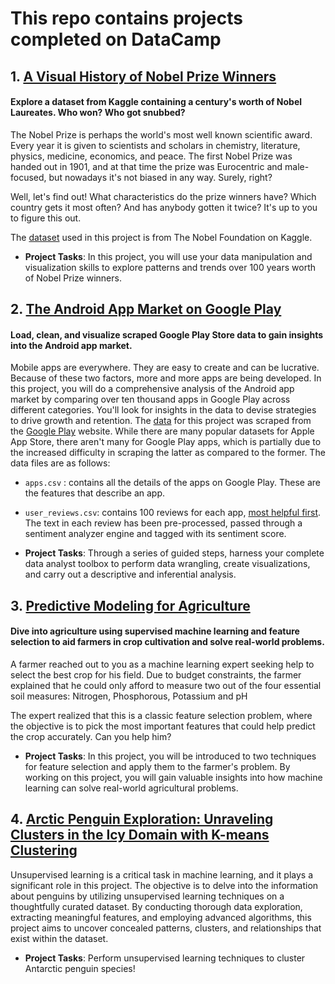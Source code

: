 # This repo contains projects completed on DataCamp

## 1. [A Visual History of Nobel Prize Winners](https://github.com/mokgonyanetb/Data-Camp-Projects/tree/visualization/A%20Visual%20History%20of%20Nobel%20Prize%20Winners)
#### Explore a dataset from Kaggle containing a century's worth of Nobel Laureates. Who won? Who got snubbed?
The Nobel Prize is perhaps the world's most well known scientific award. Every year it is given to scientists and scholars in chemistry, literature, physics, medicine, economics, and peace. The first Nobel Prize was handed out in 1901, and at that time the prize was Eurocentric and male-focused, but nowadays it's not biased in any way. Surely, right?

Well, let's find out! What characteristics do the prize winners have? Which country gets it most often? And has anybody gotten it twice? It's up to you to figure this out.

The [dataset](https://www.kaggle.com/nobelfoundation/nobel-laureates) used in this project is from The Nobel Foundation on Kaggle.
- **Project Tasks**: In this project, you will use your data manipulation and visualization skills to explore patterns and trends over 100 years worth of Nobel Prize winners.

## 2. [The Android App Market on Google Play]()
#### Load, clean, and visualize scraped Google Play Store data to gain insights into the Android app market.
Mobile apps are everywhere. They are easy to create and can be lucrative. Because of these two factors, more and more apps are being developed. In this project, you will do a comprehensive analysis of the Android app market by comparing over ten thousand apps in Google Play across different categories. You'll look for insights in the data to devise strategies to drive growth and retention. The [data](https://www.kaggle.com/lava18/google-play-store-apps) for this project was scraped from the [Google Play](https://play.google.com/store/apps?hl=en) website. While there are many popular datasets for Apple App Store, there aren't many for Google Play apps, which is partially due to the increased difficulty in scraping the latter as compared to the former. The data files are as follows:
- `apps.csv` : contains all the details of the apps on Google Play. These are the features that describe an app.
- `user_reviews.csv`: contains 100 reviews for each app, [most helpful first](https://www.androidpolice.com/2019/01/21/google-play-stores-redesigned-ratings-and-reviews-section-lets-you-easily-filter-by-star-rating/). The text in each review has been pre-processed, passed through a sentiment analyzer engine and tagged with its sentiment score.

- **Project Tasks**: Through a series of guided steps, harness your complete data analyst toolbox to perform data wrangling, create visualizations, and carry out a descriptive and inferential analysis.

## 3. [Predictive Modeling for Agriculture](https://github.com/mokgonyanetb/Data-Camp-Projects/tree/main/Predictive%20Modeling%20for%20Agriculture)
#### Dive into agriculture using supervised machine learning and feature selection to aid farmers in crop cultivation and solve real-world problems. 
A farmer reached out to you as a machine learning expert seeking help to select the best crop for his field. Due to budget constraints, the farmer explained that he could only afford to measure two out of the four essential soil measures: Nitrogen, Phosphorous, Potassium and pH

The expert realized that this is a classic feature selection problem, where the objective is to pick the most important features that could help predict the crop accurately. Can you help him?
- **Project Tasks**: In this project, you will be introduced to two techniques for feature selection and apply them to the farmer's problem. By working on this project, you will gain valuable insights into how machine learning can solve real-world agricultural problems.
## 4. [Arctic Penguin Exploration: Unraveling Clusters in the Icy Domain with K-means Clustering](https://github.com/mokgonyanetb/Data-Camp-Projects/tree/main/Clustering%20Antarctic%20Penguin%20Species)
Unsupervised learning is a critical task in machine learning, and it plays a significant role in this project. The objective is to delve into the information about penguins by utilizing unsupervised learning techniques on a thoughtfully curated dataset. By conducting thorough data exploration, extracting meaningful features, and employing advanced algorithms, this project aims to uncover concealed patterns, clusters, and relationships that exist within the dataset.
- **Project Tasks**: Perform unsupervised learning techniques to cluster Antarctic penguin species!
